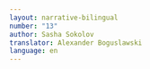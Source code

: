 ```yaml
---
layout: narrative-bilingual
number: "13"
author: Sasha Sokolov
translator: Alexander Boguslawski
language: en
---
```

